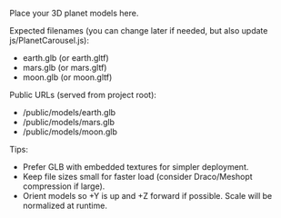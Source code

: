 Place your 3D planet models here.

Expected filenames (you can change later if needed, but also update js/PlanetCarousel.js):
- earth.glb (or earth.gltf)
- mars.glb (or mars.gltf)
- moon.glb (or moon.gltf)

Public URLs (served from project root):
- /public/models/earth.glb
- /public/models/mars.glb
- /public/models/moon.glb

Tips:
- Prefer GLB with embedded textures for simpler deployment.
- Keep file sizes small for faster load (consider Draco/Meshopt compression if large).
- Orient models so +Y is up and +Z forward if possible. Scale will be normalized at runtime.


